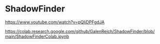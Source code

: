 # ShadowFinder

https://www.youtube.com/watch?v=pQIjDPFgdJA

https://colab.research.google.com/github/GalenReich/ShadowFinder/blob/main/ShadowFinderColab.ipynb